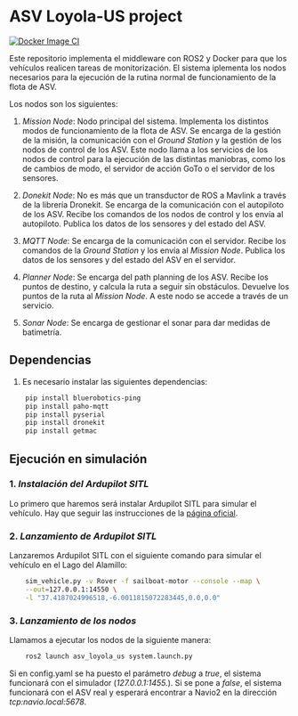 # ASV Loyola-US project

[![Docker Image CI](https://github.com/derpberk/ASV_Loyola_US/actions/workflows/docker-image.yml/badge.svg?branch=Production)](https://github.com/derpberk/ASV_Loyola_US/actions/workflows/docker-image.yml)

Este repositorio implementa el middleware con ROS2 y Docker para que los vehículos realicen tareas de monitorización. El sistema iplementa los nodos necesarios para la ejecución de la rutina normal de funcionamiento de la flota de ASV.

Los nodos son los siguientes:

1. *Mission Node*:
    Nodo principal del sistema. Implementa los distintos modos de funcionamiento de la flota de ASV. Se encarga de la gestión de la misión, la comunicación con el *Ground Station* y la gestión de los nodos de control de los ASV. Este nodo llama a los servicios de los nodos de control para la ejecución de las distintas maniobras, como los de cambios de modo, el servidor de acción GoTo o el servidor de los sensores.

2. *Donekit Node*:
    No es más que un transductor de ROS a Mavlink a través de la librería Dronekit. Se encarga de la comunicación con el autopiloto de los ASV. Recibe los comandos de los nodos de control y los envía al autopiloto. Publica los datos de los sensores y del estado del ASV.

3. *MQTT Node*:
    Se encarga de la comunicación con el servidor. Recibe los comandos de la *Ground Station* y los envía al *Mission Node*. Publica los datos de los sensores y del estado del ASV en el servidor.

4. *Planner Node*:
    Se encarga del path planning de los ASV. Recibe los puntos de destino, y calcula la ruta a seguir sin obstáculos. Devuelve los puntos de la ruta al *Mission Node*. A este nodo se accede a través de un servicio.

5. *Sonar Node*:
    Se encarga de gestionar el sonar para dar medidas de batimetría.

## Dependencias

1. Es necesario instalar las siguientes dependencias:

```bash
    pip install bluerobotics-ping 
    pip install paho-mqtt
    pip install pyserial
    pip install dronekit
    pip install getmac
```

## Ejecución en simulación

### 1. *Instalación del Ardupilot SITL* 

Lo primero que haremos será instalar Ardupilot SITL para simular el vehículo. Hay que seguir las instrucciones de la [página oficial](https://ardupilot.org/dev/docs/setting-up-sitl-on-linux.html).

### 2. *Lanzamiento de Ardupilot SITL*

Lanzaremos Ardupilot SITL con el siguiente comando para simular el vehículo en el Lago del Alamillo:

```bash 
    sim_vehicle.py -v Rover -f sailboat-motor --console --map \
    --out=127.0.0.1:14550 \
    -l "37.4187024996518,-6.0011815072283445,0.0,0.0" 
```

### 3. *Lanzamiento de los nodos*

Llamamos a ejecutar los nodos de la siguiente manera:

```bash
    ros2 launch asv_loyola_us system.launch.py
```

Si en config.yaml se ha puesto el parámetro *debug* a *true*, el sistema funcionará con el simulador (*127.0.0.1:1455.*). Si se pone a *false*, el sistema funcionará con el ASV real y esperará encontrar a Navio2 en la dirección *tcp:navio.local:5678*.
